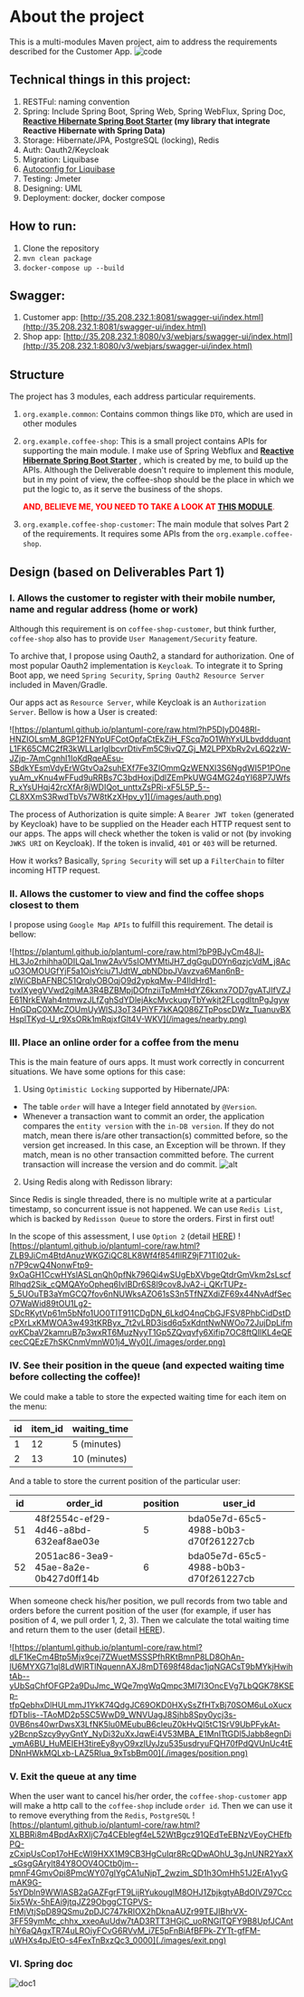 # About the project
This is a multi-modules Maven project, aim to address the requirements described for the Customer App.
![code](./images/code.png)

## Technical things in this project:
1. RESTFul: naming convention
2. Spring: Include Spring Boot, Spring Web, Spring WebFlux, Spring Doc, **[Reactive Hibernate Spring Boot Starter](https://github.com/anaconda875/reactive-hibernate-spring-boot-starter) (my library that integrate Reactive Hibernate with Spring Data)**
3. Storage: Hibernate/JPA, PostgreSQL (locking), Redis
4. Auth: Oauth2/Keycloak
5. Migration: Liquibase
6. [Autoconfig for Liquibase](coffee-shop/src/main/java/org/example/coffeeshop/liquibase/LiquibaseAutoConfiguration.java)
7. Testing: Jmeter
8. Designing: UML
9. Deployment: docker, docker compose

## How to run:
1. Clone the repository
2. `mvn clean package`
3. `docker-compose up --build`

## Swagger:
1. Customer app: [http://35.208.232.1:8081/swagger-ui/index.html](http://35.208.232.1:8081/swagger-ui/index.html)
2. Shop app: [http://35.208.232.1:8080/v3/webjars/swagger-ui/index.html](http://35.208.232.1:8080/v3/webjars/swagger-ui/index.html)

## Structure
The project has 3 modules, each address particular requirements.
1. `org.example.common`: Contains common things like `DTO`, which are used in other modules
2. `org.example.coffee-shop`: This is a small project contains APIs for supporting the main module.
I make use of Spring Webflux and **[Reactive Hibernate Spring Boot Starter](https://github.com/anaconda875/reactive-hibernate-spring-boot-starter)**
, which is created by me, to build up the APIs.
Although the Deliverable doesn't require to implement this module, but in my point of view,
the coffee-shop should be the place in which we put the logic to, as it serve the business of the shops.

    <span style="color:red">**AND, BELIEVE ME, YOU NEED TO TAKE A LOOK AT [THIS MODULE](./coffee-shop)**.</span>
3. `org.example.coffee-shop-customer`: The main module that solves Part 2 of the requirements.
It requires some APIs from the `org.example.coffee-shop`.

## Design (based on Deliverables Part 1)
### I. Allows the customer to register with their mobile number, name and regular address (home or work)
Although this requirement is on `coffee-shop-customer`, but think further, `coffee-shop` also has to provide `User Management/Security` feature.

To archive that, I propose using Oauth2, a standard for authorization. One of most popular Oauth2 implementation is `Keycloak`.
To integrate it to Spring Boot app, we need `Spring Security`, `Spring Oauth2 Resource Server` included in Maven/Gradle.

Our apps act as `Resource Server`, while Keycloak is an `Authorization Server`. Bellow is how a User is created:

![https://plantuml.github.io/plantuml-core/raw.html?hP5DIyD048Rl-HNZIOLsmM_8GP12FNYpUFCotOpfaCtEkZiH_FScq7pO1WhYxULbvddduqntL1FK65CMC2fR3kWLLarIgIbcvrDtivFm5C9ivQ7_Gj_M2LPPXbRv2vL6Q2zW-JZjp-7AmCgnhI1IoKdRqeAEsu-SBdkYEsmVdyErWGtvOa2suhEXf7Fe3ZIOmmQzWENXl3S6NgdWI5P1POneyuAm_vKnu4wFFud9uRRBs7C3bdHoxjDdlZEmPkUWG4MG24qYI68P7JWfsR_xYsUHqj42rcXfAr8jWDIQot_unttxZsPRi-xF5L5P_5--CL8XXmS3RwdTbVs7W8tKzXHpv_y1](/images/auth.png)

The process of Authorization is quite simple: A `Bearer JWT token` (generated by Keycloak) have to be supplied on the Header each HTTP request sent to our apps.
The apps will check whether the token is valid or not (by invoking `JWKS URI` on Keycloak). If the token is invalid, `401` or `403` will be returned.

How it works? Basically, `Spring Security` will set up a `FilterChain` to filter incoming HTTP request.

### II. Allows the customer to view and find the coffee shops closest to them
I propose using `Google Map APIs` to fulfill this requirement. The detail is bellow:

![https://plantuml.github.io/plantuml-core/raw.html?bP9BJyCm48Jl-HL3Jo2rhihha0DILQaL1nw2AvV5sIOMYMtiJH7_dgGguD0Yn6qzjcVdM_j8AcuO3OMOUGfYjF5a1OisYciu71JdtW_qbNDbpJVavzva6Man6nB-zlWiCBbAFNBC51QrqIyOBOqjO9d2ypkqMw-P4IldHrd1-tvxIXyegVVwd2giMA3R4BZBMpjDOfnziiTpMmHdYZ6kxnx7OD7gvATJIfVZJE61NrkEWah4ntmwzJLfZghSdYDlejAkcMvckuqyTbYwkjt2FLcgdItnPgJgywHnGDqC0XMcZOUmUyWlSJ3oT34PiYF7kKAQ086ZTpPoscDWz_TuanuvBXHsplTKyd-U_r9XsORk1mRqjxfGlt4V-WKV](/images/nearby.png)

### III. Place an online order for a coffee from the menu
This is the main feature of ours apps. It must work correctly in concurrent situations.
We have some options for this case:
1. Using `Optimistic Locking` supported by Hibernate/JPA:

- The table `order` will have a Integer field annotated by `@Version`.
- Whenever a transaction want to commit an order, the application compares the `entity version` with the `in-DB version`.
If they do not match, mean there is/are other transaction(s) committed before, so the version get increased.
In this case, an Exception will be thrown.
If they match, mean is no other transaction committed before. The current transaction will increase the version and do commit.
![alt](/images/optimistic.png)
2. Using Redis along with Redisson library:

Since Redis is single threaded, there is no multiple write at a particular timestamp, so concurrent issue is not happened.
We can use `Redis List`, which is backed by `Redisson Queue` to store the orders. First in first out!

In the scope of this assessment, I use `Option 2` (detail [HERE](/coffee-shop/src/main/java/org/example/coffeeshop/service/DefaultOrderService.java))
![https://plantuml.github.io/plantuml-core/raw.html?ZLB9JiCm4BtdAnuzWKGZiQC8LK8Wf4f854fllRZ9jF71Tl02uk-n7P9cwQ4NonwFtp9-9xOaGH1CcwHYslASLqnQh0pfNk796Qi4wSUgEbXVbgeQtdrGmVkm2sLscfRlhqd2Sik_cQMQAYoOpheq6IvIBDr6S8l9cov8JvA2-i_QKrTUPz-5_5UOuTB3aYmGCQ7fov6nNUWksAZO61sS3n5TfNZXdiZF69x44NvAdfSecO7WaWid89tOU1Lg2-SDcRKytVp61m5bNfo1UO0TIT911CDgDN_6LkdO4nqCbGJFSV8PhbCidDstDcPXrLxKMWOA3w493tKRByx_7t2vLRD3isd6q5xKdntNwNWOo72JujDpLifmovKCbaV2kamruB7p3wxRT6MuzNyyT1Gp5ZQvqvfy6Xifip7OC8ftQIlKL4eQEcecCQEzE7hSKCnmVmnW01j4_Wy0](./images/order.png)

### IV. See their position in the queue (and expected waiting time before collecting the coffee)!
We could make a table to store the expected waiting time for each item on the menu:

| id | item_id | waiting_time | 
|----|---------|--------------|
| 1  | 12      | 5 (minutes)  |
| 2  | 13      | 10 (minutes) |

And a table to store the current position of the particular user:

id |               order_id               | position |               user_id                
---|--------------------------------------|----------|--------------------------------------
51 | 48f2554c-ef29-4d46-a8bd-632eaf8ae03e |        5 | bda05e7d-65c5-4988-b0b3-d70f261227cb
52 | 2051ac86-3ea9-45ae-8a2e-0b427d0ff14b |        6 | bda05e7d-65c5-4988-b0b3-d70f261227cb

When someone check his/her position, we pull records from two table and orders before the current position of the user
(for example, if user has position of 4, we pull order 1, 2, 3). Then we calculate the total waiting time and return them to the user 
(detail [HERE](coffee-shop/src/main/java/org/example/coffeeshop/service/DefaultOrderService.java)).

![https://plantuml.github.io/plantuml-core/raw.html?dLF1KeCm4Btp5Mjx9cej7ZWuetMSSSPfhRKtBmnP8LD8OhAn-lU6MYXG71ql8LdWlRTlNquennAXJ8mDT698f48dac1jqNGACsT9bMYkjHwihtAb--yUbSqChfOFGP2a9DuJmc_WQe7mgWqQmpc3MI7I3OncEVg7LbQGK78KSEp-tfpQebhxDlHULmmJ1YkK74QdgJC69OKD0HXySsZfHTxBj70SOM6uLoXucxfDTbIis--TAoMD2p5SC5WwD9_WNVUagJ8Sjhb8Spy0ycj3s-0VB6ns40wrDwsX3LfNK5lu0MEubuB6cIeuZ0kHvQI5tC1SrV9UbPFykAt-y2BcnpSzcy9yyGntY_NyDi32uXxJqwEi4V53MBA_E1MnITtGDl5Jabb8egnDi_ymA6BU_HuMEIEH3tireEy8yyO9xzlUyJzu535usdryuFQH70fPdQVUnUc4tEDNnHWkMQLxb-LAZ5RIua_9xTsbBm00](./images/position.png)

### V. Exit the queue at any time
When the user want to cancel his/her order, the `coffee-shop-customer` app will make a http call to the `coffee-shop`
include `order id`. Then we can use it to remove everything from the `Redis`, `PostgreSQL`
![https://plantuml.github.io/plantuml-core/raw.html?XLBBRi8m4BpdAxRXIjC7q4CEbIegf4eL52WtBgcz91QEdTeEBNzVEoyCHEfbPQ-zCxipUsCop17oHEcWI9HXX1M9CB3HgCuIqr8RcQDwAOhU_3gJnUNR2YaxX_sGsgGArylt84Y8OOV4OCtb0jm--pmnF4GmvOpi8PmcWY07gIYgCA1uNjpT_2wzim_SD1h3OmHh51J2ErA1yyGmAK9G-5sYDbln9WWlASB2aGAZFgrFT9LijRYukougIM8OHJ1ZbjkgtyABdOIVZ97Ccc5ix5Wx-5hEAi9jtqJZ29ObggCTGPVS-FtMjVtjSpD89QSmu2pDJC747kRIOX2hDknaAUZr99TEJIBhrVX-3FF59ymMc_chhx_xxeoAuUdw7tAD3RTT3HGjC_uoRNGlTQFY9B8UpfJCAnthiY6aQAgxTR74uLROiyFCvG6RVvM_i7E5pFnBiAfBFPk-ZYTt-gfFM-uWHXs4pJEtO-s4FexTnBxzQc3_0000](./images/exit.png)

### VI. Spring doc
![doc1](./images/doc1.png)

